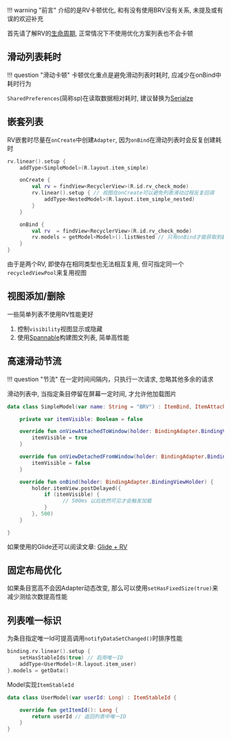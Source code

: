 !!! warning "前言"
    介绍的是RV卡顿优化, 和有没有使用BRV没有关系, 未提及或有误的欢迎补充

首先请了解RV的[生命周期](lifecycle.md), 正常情况下不使用优化方案列表也不会卡顿

## 滑动列表耗时

!!! question "滑动卡顿"
    卡顿优化重点是避免滑动列表时耗时, 应减少在onBind中耗时行为

 `SharedPreferences`(简称sp)在读取数据相对耗时, 建议替换为[Serialze](https://github.com/liangjingkanji/Serialize)

## 嵌套列表

RV嵌套时尽量在`onCreate`中创建`Adapter`, 因为`onBind`在滑动列表时会反复创建耗时

```kotlin
rv.linear().setup {
    addType<SimpleModel>(R.layout.item_simple)

    onCreate {
        val rv = findView<RecyclerView>(R.id.rv_check_mode)
        rv.linear().setup { // 视图在onCreate可以避免列表滑动过程反复回调
            addType<NestedModel>(R.layout.item_simple_nested)
        }
    }

    onBind {
        val rv  = findView<RecyclerView>(R.id.rv_check_mode)
        rv.models = getModel<Model>().listNested // 只有onBind才能获取到数据
    }
}
```

由于是两个RV, 即使存在相同类型也无法相互复用, 但可指定同一个`recycledViewPool`来复用视图

## 视图添加/删除

一些简单列表不使用RV性能更好

1. 控制`visibility`视图显示或隐藏
2. 使用[Spannable](https://github.com/liangjingkanji/spannable)构建图文列表, 简单高性能

## 高速滑动节流

!!! question "节流"
    在一定时间间隔内，只执行一次请求, 忽略其他多余的请求

滑动列表中, 当指定条目停留在屏幕一定时间, 才允许他加载图片

```kotlin
data class SimpleModel(var name: String = "BRV") : ItemBind, ItemAttached {

    private var itemVisible: Boolean = false

    override fun onViewAttachedToWindow(holder: BindingAdapter.BindingViewHolder) {
        itemVisible = true
    }

    override fun onViewDetachedFromWindow(holder: BindingAdapter.BindingViewHolder) {
        itemVisible = false
    }

    override fun onBind(holder: BindingAdapter.BindingViewHolder) {
        holder.itemView.postDelayed({
            if (itemVisible) {
                  // 500ms 以后依然可见才会触发加载
            }
        }, 500)
    }

}
```

如果使用的Glide还可以阅读文章: [Glide + RV](https://muyangmin.github.io/glide-docs-cn/int/recyclerview.html)

## 固定布局优化

如果条目宽高不会因Adapter动态改变, 那么可以使用`setHasFixedSize(true)`来减少测绘次数提高性能


## 列表唯一标识

为条目指定唯一Id可提高调用`notifyDataSetChanged()`时排序性能

```kotlin
binding.rv.linear().setup {
    setHasStableIds(true) // 启用唯一ID
    addType<UserModel>(R.layout.item_user)
}.models = getData()
```

Model实现`ItemStableId`

```kotlin
data class UserModel(var userId: Long) : ItemStableId {

    override fun getItemId(): Long {
        return userId // 返回列表中唯一ID
    }
}
```